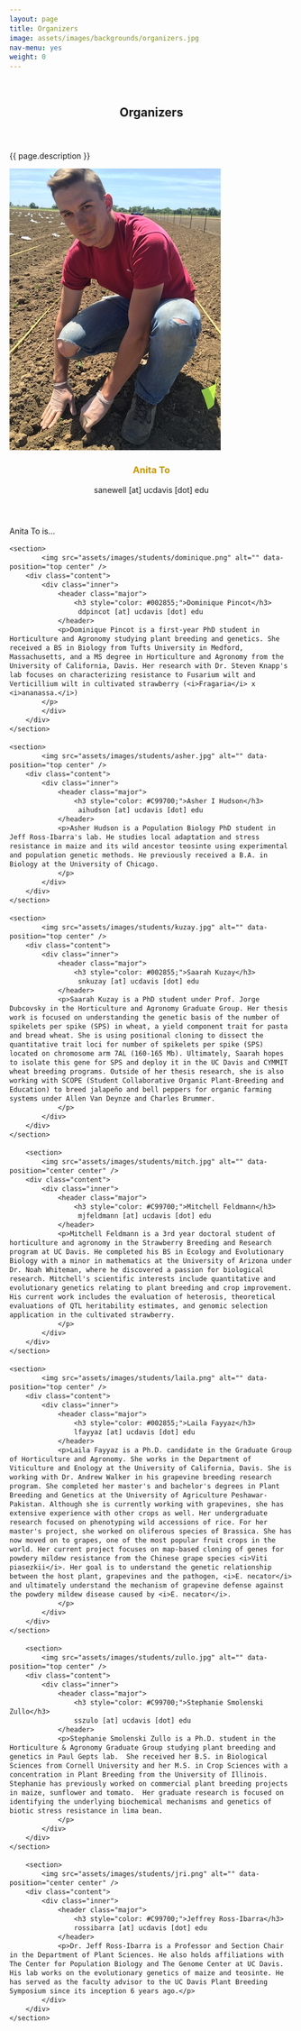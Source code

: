```yaml
---
layout: page
title: Organizers
image: assets/images/backgrounds/organizers.jpg
nav-menu: yes
weight: 0
---
```


<!-- Banner -->
<!-- Note: The "styleN" class below should match that of the header element. -->
<section id="banner" class="style2">
	<div class="inner">
		<span class="image">
			<img src="{{ site.baseurl }}/{{ page.image }}" alt="" />
		</span>
		<header class="major">
			<h1>Organizers</h1>
		</header>
		<div class="content">
			<p>{{ page.description }}</p>
		</div>
	</div>
</section>

<!-- Main -->
<div id="main">

<!-- One -->
<section id="one">
	<div class="inner">
	</div>
</section>

<!-- Two -->
<section id="two" class="spotlights">
	<section>
			<img src="assets/images/students/scott.JPG" alt="" data-position="top center" />
		<div class="content">
			<div class="inner">
				<header class="major">
					<h3 style="color: #C99700;">Anita To</h3> 
                     sanewell [at] ucdavis [dot] edu
				</header>
				<p>Anita To is...
                </p>
			</div>
		</div>
	</section>


	<section>
			<img src="assets/images/students/dominique.png" alt="" data-position="top center" />
		<div class="content">
			<div class="inner">
				<header class="major">
                    <h3 style="color: #002855;">Dominique Pincot</h3>
                     ddpincot [at] ucdavis [dot] edu 
				</header>
				<p>Dominique Pincot is a first-year PhD student in Horticulture and Agronomy studying plant breeding and genetics. She received a BS in Biology from Tufts University in Medford, Massachusetts, and a MS degree in Horticulture and Agronomy from the University of California, Davis. Her research with Dr. Steven Knapp's lab focuses on characterizing resistance to Fusarium wilt and Verticillium wilt in cultivated strawberry (<i>Fragaria</i> x <i>ananassa.</i>)
			</p>
			</div>
		</div>
	</section>

	<section>
			<img src="assets/images/students/asher.jpg" alt="" data-position="top center" />
		<div class="content">
			<div class="inner">
				<header class="major">
					<h3 style="color: #C99700;">Asher I Hudson</h3>
                     aihudson [at] ucdavis [dot] edu 
				</header>
				<p>Asher Hudson is a Population Biology PhD student in Jeff Ross-Ibarra's lab. He studies local adaptation and stress resistance in maize and its wild ancestor teosinte using experimental and population genetic methods. He previously received a B.A. in Biology at the University of Chicago.
				</p>
			</div>
		</div>
	</section>

	<section>
			<img src="assets/images/students/kuzay.jpg" alt="" data-position="top center" />
		<div class="content">
			<div class="inner">
				<header class="major">
					<h3 style="color: #002855;">Saarah Kuzay</h3>
                     snkuzay [at] ucdavis [dot] edu 
				</header>
                <p>Saarah Kuzay is a PhD student under Prof. Jorge Dubcovsky in the Horticulture and Agronomy Graduate Group. Her thesis work is focused on understanding the genetic basis of the number of spikelets per spike (SPS) in wheat, a yield component trait for pasta and bread wheat. She is using positional cloning to dissect the quantitative trait loci for number of spikelets per spike (SPS) located on chromosome arm 7AL (160-165 Mb). Ultimately, Saarah hopes to isolate this gene for SPS and deploy it in the UC Davis and CYMMIT wheat breeding programs. Outside of her thesis research, she is also working with SCOPE (Student Collaborative Organic Plant-Breeding and Education) to breed jalapeño and bell peppers for organic farming systems under Allen Van Deynze and Charles Brummer.
                </p>
			</div>
		</div>
	</section>
	
		<section>
			<img src="assets/images/students/mitch.jpg" alt="" data-position="center center" />
		<div class="content">
			<div class="inner">
				<header class="major">
					<h3 style="color: #C99700;">Mitchell Feldmann</h3>
					 mjfeldmann [at] ucdavis [dot] edu 
				</header>
				<p>Mitchell Feldmann is a 3rd year doctoral student of horticulture and agronomy in the Strawberry Breeding and Research program at UC Davis. He completed his BS in Ecology and Evolutionary Biology with a minor in mathematics at the University of Arizona under Dr. Noah Whiteman, where he discovered a passion for biological research. Mitchell's scientific interests include quantitative and evolutionary genetics relating to plant breeding and crop improvement. His current work includes the evaluation of heterosis, theoretical evaluations of QTL heritability estimates, and genomic selection application in the cultivated strawberry.
				</p>
			</div>
		</div>
	</section>

	<section>
			<img src="assets/images/students/laila.png" alt="" data-position="top center" />
		<div class="content">
			<div class="inner">
				<header class="major">
					<h3 style="color: #002855;">Laila Fayyaz</h3>
                    lfayyaz [at] ucdavis [dot] edu
				</header>
				<p>Laila Fayyaz is a Ph.D. candidate in the Graduate Group of Horticulture and Agronomy. She works in the Department of Viticulture and Enology at the University of California, Davis. She is working with Dr. Andrew Walker in his grapevine breeding research program. She completed her master's and bachelor's degrees in Plant Breeding and Genetics at the University of Agriculture Peshawar-Pakistan. Although she is currently working with grapevines, she has extensive experience with other crops as well. Her undergraduate research focused on phenotyping wild accessions of rice. For her master's project, she worked on oliferous species of Brassica. She has now moved on to grapes, one of the most popular fruit crops in the world. Her current project focuses on map-based cloning of genes for powdery mildew resistance from the Chinese grape species <i>Viti piasezkii</i>. Her goal is to understand the genetic relationship between the host plant, grapevines and the pathogen, <i>E. necator</i> and ultimately understand the mechanism of grapevine defense against the powdery mildew disease caused by <i>E. necator</i>.
				</p>
			</div>
		</div>
	</section>
	
		<section>
			<img src="assets/images/students/zullo.jpg" alt="" data-position="top center" />
		<div class="content">
			<div class="inner">
				<header class="major">
					<h3 style="color: #C99700;">Stephanie Smolenski Zullo</h3>
                    sszulo [at] ucdavis [dot] edu
				</header>
				<p>Stephanie Smolenski Zullo is a Ph.D. student in the Horticulture & Agronomy Graduate Group studying plant breeding and genetics in Paul Gepts lab.  She received her B.S. in Biological Sciences from Cornell University and her M.S. in Crop Sciences with a concentration in Plant Breeding from the University of Illinois.  Stephanie has previously worked on commercial plant breeding projects in maize, sunflower and tomato.  Her graduate research is focused on identifying the underlying biochemical mechanisms and genetics of biotic stress resistance in lima bean.
				</p>
			</div>
		</div>
	</section>

		<section>
			<img src="assets/images/students/jri.png" alt="" data-position="center center" />
		<div class="content">
			<div class="inner">
				<header class="major">
					<h3 style="color: #C99700;">Jeffrey Ross-Ibarra</h3>
					rossibarra [at] ucdavis [dot] edu 
				</header>
				<p>Dr. Jeff Ross-Ibarra is a Professor and Section Chair in the Department of Plant Sciences. He also holds affiliations with The Center for Population Biology and The Genome Center at UC Davis. His lab works on the evolutionary genetics of maize and teosinte. He has served as the faculty advisor to the UC Davis Plant Breeding Symposium since its inception 6 years ago.</p>
			</div>
		</div>
	</section>
